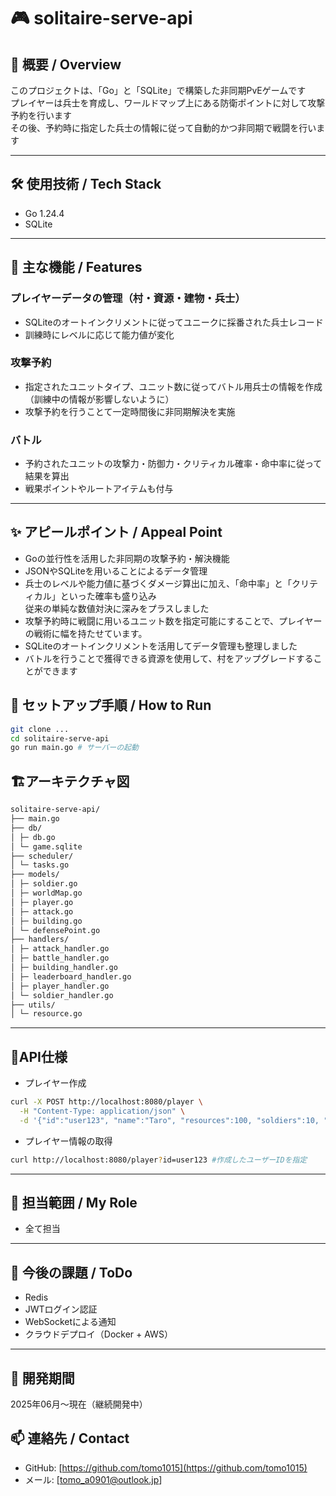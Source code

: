 # 🎮 solitaire-serve-api
## 📌 概要 / Overview
このプロジェクトは、「Go」と「SQLite」で構築した非同期PvEゲームです<br>
プレイヤーは兵士を育成し、ワールドマップ上にある防衛ポイントに対して攻撃予約を行います<br>
その後、予約時に指定した兵士の情報に従って自動的かつ非同期で戦闘を行います<br>

---

## 🛠 使用技術 / Tech Stack
- Go 1.24.4
- SQLite
---

## 🔹 主な機能 / Features
### プレイヤーデータの管理（村・資源・建物・兵士）
- SQLiteのオートインクリメントに従ってユニークに採番された兵士レコード
- 訓練時にレベルに応じて能力値が変化
### 攻撃予約
- 指定されたユニットタイプ、ユニット数に従ってバトル用兵士の情報を作成（訓練中の情報が影響しないように）
- 攻撃予約を行うことて一定時間後に非同期解決を実施
### バトル
- 予約されたユニットの攻撃力・防御力・クリティカル確率・命中率に従って結果を算出
- 戦果ポイントやルートアイテムも付与

---

## ✨ アピールポイント / Appeal Point
- Goの並行性を活用した非同期の攻撃予約・解決機能
- JSONやSQLiteを用いることによるデータ管理
- 兵士のレベルや能力値に基づくダメージ算出に加え、「命中率」と「クリティカル」といった確率も盛り込み<br>
従来の単純な数値対決に深みをプラスしました
- 攻撃予約時に戦闘に用いるユニット数を指定可能にすることで、プレイヤーの戦術に幅を持たせています。
- SQLiteのオートインクリメントを活用してデータ管理も整理しました
- バトルを行うことで獲得できる資源を使用して、村をアップグレードすることができます

## 🚀 セットアップ手順 / How to Run
```bash
git clone ...
cd solitaire-serve-api
go run main.go # サーバーの起動
```

## 🏗️アーキテクチャ図
```bash
solitaire-serve-api/
├── main.go
├── db/
│ ├─ db.go
│ └─ game.sqlite
├── scheduler/
│ └─ tasks.go
├── models/
│ ├─ soldier.go
│ ├─ worldMap.go
│ ├─ player.go
│ ├─ attack.go
│ ├─ building.go
│ └─ defensePoint.go
├── handlers/
│ ├─ attack_handler.go
│ ├─ battle_handler.go
│ ├─ building_handler.go
│ ├─ leaderboard_handler.go
│ ├─ player_handler.go
│ └─ soldier_handler.go
├── utils/
│ └─ resource.go

```
---

## 📘API仕様
- プレイヤー作成

```bash
curl -X POST http://localhost:8080/player \
  -H "Content-Type: application/json" \
  -d '{"id":"user123", "name":"Taro", "resources":100, "soldiers":10, "village":"StarterVille"}'
```

- プレイヤー情報の取得

```bash
curl http://localhost:8080/player?id=user123 #作成したユーザーIDを指定
```
---

## 👤 担当範囲 / My Role
- 全て担当

---

## 📝 今後の課題 / ToDo
- Redis
- JWTログイン認証
- WebSocketによる通知
- クラウドデプロイ（Docker + AWS）

---

## 📅 開発期間
2025年06月〜現在（継続開発中）

## 📫 連絡先 / Contact
- GitHub: [https://github.com/tomo1015](https://github.com/tomo1015)
- メール: [tomo_a0901@outlook.jp]

     
